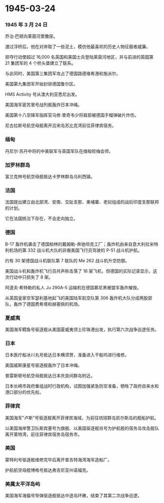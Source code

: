 # 1945-03-24

### 1945 年 3 月 24 日

乔治·巴顿向莱茵河里撒尿。

渡过浮桥后，他在对岸取了一些泥土，模仿他最喜欢的历史人物征服者威廉。

掠夺行动使超过 16,000 名英国和美国士兵登陆莱茵河地区，并与前进的英国第
21 集团军的 4 个桥头堡建立了联系。

与此同时，美国第三集团军攻占了德国路德维希港和施派尔。

美国第九集团军开始封锁德国鲁尔区。

HMS Activity 号从澳大利亚悉尼出发。

美国海军密苏里号战列舰轰炸日本冲绳。

美国第十八空降军指挥官马修·里奇韦少将肩部被德国手榴弹破片炸伤。

尼古拉斯号航空母舰离开吕宋岛苏比克湾前往菲律宾宿务。

### 缅甸

丹尼尔·苏丹中将的中美联军与英国军队在缅甸皎梅会师。

### 加罗林群岛

富兰克林号航空母舰抵达卡罗林群岛乌利西镇。

### 法国

法国提出建立由北部湾、安南、交趾支那、柬埔寨、老挝组成的战后印度支那联邦的计划。

它在法国统治下存在，不会走向独立。

### 德国

B-17
轰炸机袭击了德国柏林的戴姆勒-奔驰坦克工厂；轰炸机由来自意大利拉米特利机场的第
332 战斗机大队的非裔美国飞行员驾驶的 P-51 战斗机护航。

约有 30 架德国战斗机联队第 7 联队的 Me 262 战斗机升空防御。

美国战斗机和轰炸机飞行员共声称击落了 16
架飞机，但德国的实际记录显示，这次行动中只损失了 8 架。

阿道夫·希特勒的私人 Ju 290A-5 运输机在德国慕尼黑被盟军轰炸摧毁。

从英国皇家空军瑟利基地起飞的美国陆军航空队第 306
轰炸机大队分成两股部队，轰炸了德国费希塔和赫塞佩的机场。

### 夏威夷

美国海军鳕鱼号驱逐舰从美国夏威夷领土珍珠港出发，执行第六次战争巡逻任务。

### 日本

日本医疗船冰川丸号抵达日本横须贺，准备进入干船坞进行维修。

美国威斯康星号驱逐舰轰炸了日本冲绳。

普雷斯顿号航空母舰抵达日本庆良间群岛附近。

日本长崎市政府重组战时行政机构，试图加强紧急防空准备，牺牲了政府自来水和港口部分的优先权。

### 菲律宾

美国海军"卢斯"号驱逐舰离开菲律宾海域，为前往琉球群岛凯尔斯岛的舰船护航。

以美国海岸警卫队斯宾塞号为旗舰、以美国驱逐舰肖号为护航舰的宿务岛攻击舰队离开莱特湾，前往菲律宾宿务岛宿务市。

### 美国

蒙特利号驱逐舰维修完毕后离开普吉特海湾海军造船厂。

护航航空母舰博格号抵达弗吉尼亚州诺福克。

### 美属太平洋岛屿

美国海军海猫号导弹驱逐舰抵达中途岛环礁，结束了其第二次战争巡逻。